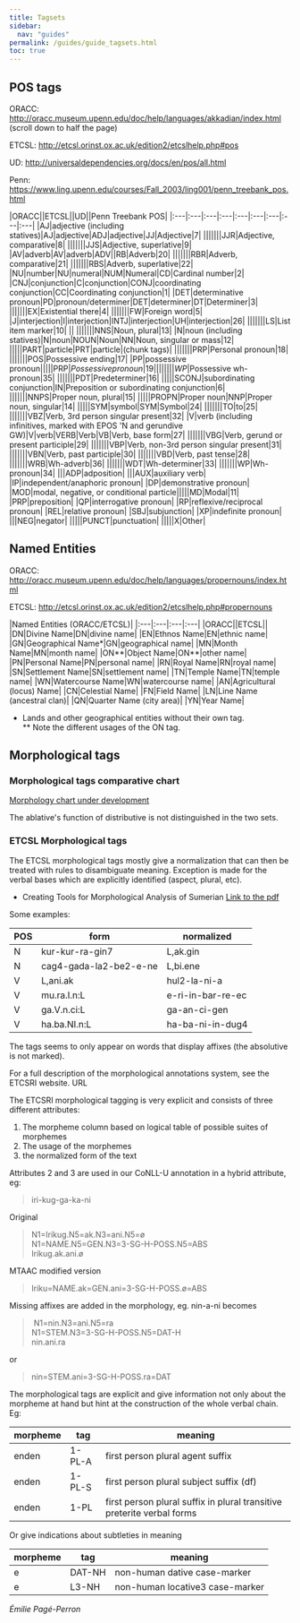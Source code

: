 ```yaml
---
title: Tagsets
sidebar:
  nav: "guides"
permalink: /guides/guide_tagsets.html
toc: true
---
```


## POS tags
ORACC: <http://oracc.museum.upenn.edu/doc/help/languages/akkadian/index.html>  (scroll down to half the page) 


ETCSL: <http://etcsl.orinst.ox.ac.uk/edition2/etcslhelp.php#pos> 



UD: <http://universaldependencies.org/docs/en/pos/all.html>  


Penn: <https://www.ling.upenn.edu/courses/Fall_2003/ling001/penn_treebank_pos.html>


|ORACC||ETCSL||UD||Penn Treebank POS|
|:---|:---|:---|:---|:---|:---|:---|:---|:---|
|AJ|adjective (including statives)|AJ|adjective|ADJ|adjective|JJ|Adjective|7|
|||||||JJR|Adjective, comparative|8|
|||||||JJS|Adjective, superlative|9|
|AV|adverb|AV|adverb|ADV||RB|Adverb|20|
|||||||RBR|Adverb, comparative|21|
|||||||RBS|Adverb, superlative|22|
|NU|number|NU|numeral|NUM|Numeral|CD|Cardinal number|2|
|CNJ|conjunction|C|conjunction|CONJ|coordinating conjunction|CC|Coordinating conjunction|1|
|DET|determinative pronoun|PD|pronoun/determiner|DET|determiner|DT|Determiner|3|
|||||||EX|Existential there|4|
|||||||FW|Foreign word|5|
|J|interjection|I|interjection|INTJ|interjection|UH|interjection|26|
|||||||LS|List item marker|10|
||
|||||||NNS|Noun, plural|13|
|N|noun (including statives)|N|noun|NOUN|Noun|NN|Noun, singular or mass|12|
|||||PART|particle|PRT|particle|(chunk tags)|
|||||||PRP|Personal pronoun|18|
|||||||POS|Possessive ending|17|
|PP|possessive pronoun|||||PRP$|Possessive pronoun|19|
|||||||WP$|Possessive wh-pronoun|35|
|||||||PDT|Predeterminer|16|
|||||SCONJ|subordinating conjunction|IN|Preposition or subordinating conjunction|6|
|||||||NNPS|Proper noun, plural|15|
|||||PROPN|Proper noun|NNP|Proper noun, singular|14|
|||||SYM|symbol|SYM|Symbol|24|
|||||||TO|to|25|
|||||||VBZ|Verb, 3rd person singular present|32|
|V|verb (including infinitives, marked with EPOS 'N and gerundive GW)|V|verb|VERB|Verb|VB|Verb, base form|27|
|||||||VBG|Verb, gerund or present participle|29|
|||||||VBP|Verb, non-3rd person singular present|31|
|||||||VBN|Verb, past participle|30|
|||||||VBD|Verb, past tense|28|
|||||||WRB|Wh-adverb|36|
|||||||WDT|Wh-determiner|33|
|||||||WP|Wh-pronoun|34|
|||ADP|adposition|
|||AUX|auxiliary verb|
|IP|independent/anaphoric pronoun|
|DP|demonstrative pronoun|
|MOD|modal, negative, or conditional particle|||||MD|Modal|11|
|PRP|preposition|
|QP|interrogative pronoun|
|RP|reflexive/reciprocal pronoun|
|REL|relative pronoun|
|SBJ|subjunction|
|XP|indefinite pronoun|
|||NEG|negator|
|||||PUNCT|punctuation|
|||||X|Other|

## Named Entities
ORACC: <http://oracc.museum.upenn.edu/doc/help/languages/propernouns/index.html>  

ETCSL: <http://etcsl.orinst.ox.ac.uk/edition2/etcslhelp.php#propernouns>  


|Named Entities (ORACC/ETCSL)|
|:---|:---|:---|:---|
|ORACC||ETCSL||
|DN|Divine Name|DN|divine name|
|EN|Ethnos Name|EN|ethnic name|
|GN|Geographical Name*|GN|geographical name|
|MN|Month Name|MN|month name|
|ON**|Object Name|ON**|other name|
|PN|Personal Name|PN|personal name|
|RN|Royal Name|RN|royal name|
|SN|Settlement Name|SN|settlement name|
|TN|Temple Name|TN|temple name|
|WN|Watercourse Name|WN|watercourse name|
|AN|Agricultural (locus) Name|
|CN|Celestial Name|
|FN|Field Name|
|LN|Line Name (ancestral clan)|
|QN|Quarter Name (city area)|
|YN|Year Name|

* Lands and other geographical entities without their own tag.  
** Note the different usages of the ON tag.

## Morphological tags

### Morphological tags comparative chart
[Morphology chart under development](https://docs.google.com/spreadsheets/d/1y0_y9HDQNwH0VqDCjjYuUpFsugw4GEybu6Pu01I_D9c/edit#gid=0)

The ablative's function of distributive is not distinguished in the two sets.

### ETCSL Morphological tags
The ETCSL morphological tags mostly give a normalization that can then be treated with rules to disambiguate meaning. Exception is made for the verbal bases which are explicitly identified (aspect, plural, etc).

- Creating Tools for Morphological Analysis of Sumerian [Link to the pdf](https://gate.ac.uk/sale/lrec2006/etcsl/etcsl-paper.pdf)

Some examples:

POS|form|normalized
----|----|-----
N|kur-kur-ra-gin7|L,ak.gin
N|cag4-gada-la2-be2-e-ne|L,bi.ene
V|L,ani.ak|hul2-la-ni-a
V|mu.ra.I.n:L|e-ri-in-bar-re-ec
V|ga.V.n.ci:L|ga-an-ci-gen
V|ha.ba.NI.n:L|ha-ba-ni-in-dug4

The tags seems to only appear on words that display affixes (the absolutive is not marked).


For a full description of the morphological annotations system, see the ETCSRI website. URL

The ETCSRI morphological tagging is very explicit and consists of three different attributes:
1. The morpheme column based on logical table of possible suites of morphemes
2. The usage of the morphemes
3. the normalized form of the text

Attributes 2 and 3 are used in our CoNLL-U annotation in a hybrid attribute, eg:
> iri-kug-ga-ka-ni

Original
> N1=Irikug.N5=ak.N3=ani.N5=ø  
> N1=NAME.N5=GEN.N3=3-SG-H-POSS.N5=ABS  
> Irikug.ak.ani.ø  

MTAAC modified version
> Iriku=NAME.ak=GEN.ani=3-SG-H-POSS.ø=ABS

Missing affixes are added in the morphology, eg. nin-a-ni becomes
> N1=nin.N3=ani.N5=ra  
> N1=STEM.N3=3-SG-H-POSS.N5=DAT-H  
> nin.ani.ra  

or

> nin=STEM.ani=3-SG-H-POSS.ra=DAT


The morphological tags are explicit and give information not only about the morpheme at hand but hint at the construction of the whole verbal chain. Eg:

morpheme|tag|meaning
----|----|-----
enden|1-PL-A|first person plural agent suffix
enden|1-PL-S|first person plural subject suffix (df)
enden|1-PL|first person plural suffix in plural transitive preterite verbal forms


Or give indications about subtleties in meaning

morpheme|tag|meaning
----|----|-----
e|DAT-NH|non-human dative case-marker
e|L3-NH|non-human locative3 case-marker

*Émilie Pagé-Perron*
